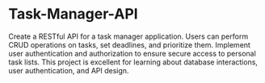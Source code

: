 # Task-Manager-API

Create a RESTful API for a task manager application. Users can perform CRUD operations on tasks, set deadlines, and prioritize them. Implement user authentication and authorization to ensure secure access to personal task lists. This project is excellent for learning about database interactions, user authentication, and API design.

